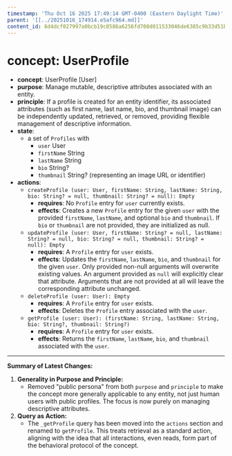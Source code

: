 ```yaml
---
timestamp: 'Thu Oct 16 2025 17:49:14 GMT-0400 (Eastern Daylight Time)'
parent: '[[../20251016_174914.e5afc964.md]]'
content_id: 6d4dcf027997a0bcb19c8586a6256fd708d011533046de6385c9b33d51b722bf
---
```


# concept: UserProfile

* **concept**: UserProfile \[User]
* **purpose**: Manage mutable, descriptive attributes associated with an entity.
* **principle**: If a profile is created for an entity identifier, its associated attributes (such as first name, last name, bio, and thumbnail image) can be independently updated, retrieved, or removed, providing flexible management of descriptive information.
* **state**:
  * a set of `Profiles` with
    * `user` User
    * `firstName` String
    * `lastName` String
    * `bio` String?
    * `thumbnail` String? (representing an image URL or identifier)
* **actions**:
  * `createProfile (user: User, firstName: String, lastName: String, bio: String? = null, thumbnail: String? = null): Empty`
    * **requires**: No `Profile` entry for `user` currently exists.
    * **effects**: Creates a new `Profile` entry for the given `user` with the provided `firstName`, `lastName`, and optional `bio` and `thumbnail`. If `bio` or `thumbnail` are not provided, they are initialized as null.
  * `updateProfile (user: User, firstName: String? = null, lastName: String? = null, bio: String? = null, thumbnail: String? = null): Empty`
    * **requires**: A `Profile` entry for `user` exists.
    * **effects**: Updates the `firstName`, `lastName`, `bio`, and `thumbnail` for the given `user`. Only provided non-null arguments will overwrite existing values. An argument provided as `null` will explicitly clear that attribute. Arguments that are not provided at all will leave the corresponding attribute unchanged.
  * `deleteProfile (user: User): Empty`
    * **requires**: A `Profile` entry for `user` exists.
    * **effects**: Deletes the `Profile` entry associated with the `user`.
  * `getProfile (user: User): (firstName: String, lastName: String, bio: String?, thumbnail: String?)`
    * **requires**: A `Profile` entry for `user` exists.
    * **effects**: Returns the `firstName`, `lastName`, `bio`, and `thumbnail` associated with the `user`.

***

**Summary of Latest Changes:**

1. **Generality in Purpose and Principle:**
   * Removed "public persona" from both `purpose` and `principle` to make the concept more generally applicable to any entity, not just human users with public profiles. The focus is now purely on managing descriptive attributes.
2. **Query as Action:**
   * The `_getProfile` query has been moved into the `actions` section and renamed to `getProfile`. This treats retrieval as a standard action, aligning with the idea that all interactions, even reads, form part of the behavioral protocol of the concept.
